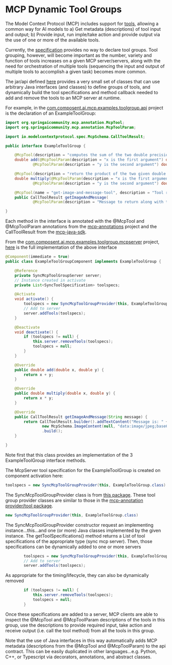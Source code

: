 # MCP Dynamic Tool Groups

The Model Context Protocol (MCP) includes support for [tools](https://modelcontextprotocol.io/specification/2025-06-18/server/tools), allowing a common way for AI models to a) Get metadata (descriptions) of tool input and output;  b) Provide input, run imple/take action and provide output via the use of one or more of the available tools.

Currently, the [specification](https://modelcontextprotocol.io/specification/versioning) provides no way to declare tool groups.  Tool grouping, however, will become important as the number, variety and function of tools increases on a given MCP server/servers, along with the need for orchestration of multiple tools (sequencing the input and output of multiple tools to accomplish a given task) becomes more common.

The jar/api defined [here](/com.composent.ai.mcp.toolgroup) provides a very small set of classes that can use arbitrary Java interfaces (and classes) to define groups of tools, and dynamically build the tool specifications and method callback needed to add and remove the tools to an MCP server at runtime.

For example, in the [com.composent.ai.mcp.examples.toolgroup.api](/com.composent.ai.mcp.examples.toolgroup.api) project is the declaration of an ExampleToolGroup:

```java
import org.springaicommunity.mcp.annotation.McpTool;
import org.springaicommunity.mcp.annotation.McpToolParam;

import io.modelcontextprotocol.spec.McpSchema.CallToolResult;

public interface ExampleToolGroup {

	@McpTool(description = "computes the sum of the two double precision input arguments a and b")
	double add(@McpToolParam(description = "x is the first argument") double x,
			@McpToolParam(description = "y is the second argument") double y);

	@McpTool(description = "return the product of the two given double precision arguments named a and b")
	double multiply(@McpToolParam(description = "x is the first argument") double x,
			@McpToolParam(description = "y is the second argument") double y);

	@McpTool(name = "get-image-and-message-tool", description = "Tool returning CallToolResult")
	public CallToolResult getImageAndMessage(
			@McpToolParam(description = "Message to return along with tool group image") String message);

}
```
Each method in the interface is annotated with the @McpTool and @McpToolParam annotations from the [mcp-annotations](https://github.com/spring-ai-community/mcp-annotations) project and the CallToolResult from the [mcp-java-sdk](https://github.com/modelcontextprotocol/java-sdk).
 
From the [com.composent.ai.mcp.examples.toolgroup.mcpserver](/com.compsent.ai.mcp.examples.toolgroup.mcpserver) project, [here](https://github.com/ECF/MCPToolGroups/blob/main/com.composent.ai.mcp.examples.toolgroup.mcpserver/src/main/java/com/composent/ai/mcp/examples/toolgroup/mcpserver/ExampleToolGroupComponent.java) is the full implementation of the above interface

```java
@Component(immediate = true)
public class ExampleToolGroupComponent implements ExampleToolGroup {

	@Reference
	private SyncMcpToolGroupServer server;
	// Instance created in activate
	private List<SyncToolSpecification> toolspecs;

	@Activate
	void activate() {
		toolspecs = new SyncMcpToolGroupProvider(this, ExampleToolGroup.class).getToolSpecifications();
		// Add to server
		server.addTools(toolspecs);
	}

	@Deactivate
	void deactivate() {
		if (toolspecs != null) {
			this.server.removeTools(toolspecs);
			toolspecs = null;
		}
	}

	@Override
	public double add(double x, double y) {
		return x + y;
	}

	@Override
	public double multiply(double x, double y) {
		return x * y;
	}

	@Override
	public CallToolResult getImageAndMessage(String message) {
		return CallToolResult.builder().addTextContent("Message is: " + message).addContent(
				new McpSchema.ImageContent(null, "data:image/jpeg;base64,/9j/4AAQSkZJRgABAQEAYABgAAD...", "image/jpeg"))
				.build();
	}

}
```
Note first that this class provides an implementation of the 3 ExampleToolGroup interface methods.   

The McpServer tool specification for the ExampleToolGroup is created on component activation here:
```java
toolspecs = new SyncMcpToolGroupProvider(this, ExampleToolGroup.class).getToolSpecifications();
```
The SyncMcpToolGroupProvider class is from [this package](https://github.com/ECF/MCPToolGroups/tree/main/com.composent.ai.mcp.toolgroup/src/main/java/com/composent/ai/mcp/toolgroup/provider). These tool group provider classes are similar to those in the [mcp-annotation provider/tool package](https://github.com/spring-ai-community/mcp-annotations/tree/main/mcp-annotations/src/main/java/org/springaicommunity/mcp/provider/tool).

```java
new SyncMcpToolGroupProvider(this, ExampleToolGroup.class)
```
The SyncMcpToolGroupProvider constructor request an implementing instance...this...and one (or more) Java classes implemented by the given instance.  The getToolSpecifications() method returns a List of tool specifications of the appropriate type (sync mcp server).  Then, those specifications can be dynamically added to one or more servers

```java
		toolspecs = new SyncMcpToolGroupProvider(this, ExampleToolGroup.class).getToolSpecifications();
		// Add to server
		server.addTools(toolspecs);
```
As appropriate for the timing/lifecycle, they can also be dynamically removed
```java
		if (toolspecs != null) {
			this.server.removeTools(toolspecs);
			toolspecs = null;
		}
```
Once these specifications are added to a server, MCP clients are able to inspect the @McpTool and @McpToolParam descriptions of the tools in this group, use the descriptions to provide required input, take action and receive output (i.e. call the tool method) from all the tools in this group.

Note that the use of Java interfaces in this way automatically adds MCP metadata (descriptions from the @McpTool and @McpToolParam) to the api contract.  This can be easily duplicated in other languages...e.g. Python, C++, or Typescript via decorators, annotations, and abstract classes.
